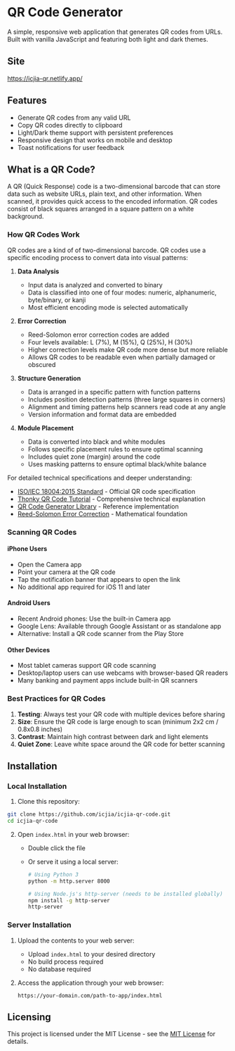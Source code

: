 # QR Code Generator

A simple, responsive web application that generates QR codes from URLs. Built with vanilla JavaScript and featuring both light and dark themes.

## Site

https://icjia-qr.netlify.app/

## Features

- Generate QR codes from any valid URL
- Copy QR codes directly to clipboard
- Light/Dark theme support with persistent preferences
- Responsive design that works on mobile and desktop
- Toast notifications for user feedback

## What is a QR Code?

A QR (Quick Response) code is a two-dimensional barcode that can store data such as website URLs, plain text, and other information. When scanned, it provides quick access to the encoded information. QR codes consist of black squares arranged in a square pattern on a white background.

### How QR Codes Work

QR codes are a kind of of two-dimensional barcode. QR codes use a specific encoding process to convert data into visual patterns:

1. **Data Analysis**
   - Input data is analyzed and converted to binary
   - Data is classified into one of four modes: numeric, alphanumeric, byte/binary, or kanji
   - Most efficient encoding mode is selected automatically

2. **Error Correction**
   - Reed-Solomon error correction codes are added
   - Four levels available: L (7%), M (15%), Q (25%), H (30%)
   - Higher correction levels make QR code more dense but more reliable
   - Allows QR codes to be readable even when partially damaged or obscured

3. **Structure Generation**
   - Data is arranged in a specific pattern with function patterns
   - Includes position detection patterns (three large squares in corners)
   - Alignment and timing patterns help scanners read code at any angle
   - Version information and format data are embedded

4. **Module Placement**
   - Data is converted into black and white modules
   - Follows specific placement rules to ensure optimal scanning
   - Includes quiet zone (margin) around the code
   - Uses masking patterns to ensure optimal black/white balance

For detailed technical specifications and deeper understanding:
- [ISO/IEC 18004:2015 Standard](https://www.iso.org/standard/62021.html) - Official QR code specification
- [Thonky QR Code Tutorial](https://www.thonky.com/qr-code-tutorial/) - Comprehensive technical explanation
- [QR Code Generator Library](https://github.com/kazuhikoarase/qrcode-generator) - Reference implementation
- [Reed-Solomon Error Correction](https://en.wikiversity.org/wiki/Reed%E2%80%93Solomon_codes_for_coders) - Mathematical foundation

### Scanning QR Codes

#### iPhone Users
- Open the Camera app
- Point your camera at the QR code
- Tap the notification banner that appears to open the link
- No additional app required for iOS 11 and later

#### Android Users
- Recent Android phones: Use the built-in Camera app
- Google Lens: Available through Google Assistant or as standalone app
- Alternative: Install a QR code scanner from the Play Store

#### Other Devices
- Most tablet cameras support QR code scanning
- Desktop/laptop users can use webcams with browser-based QR readers
- Many banking and payment apps include built-in QR scanners

### Best Practices for QR Codes

1. **Testing**: Always test your QR code with multiple devices before sharing
2. **Size**: Ensure the QR code is large enough to scan (minimum 2x2 cm / 0.8x0.8 inches)
3. **Contrast**: Maintain high contrast between dark and light elements
4. **Quiet Zone**: Leave white space around the QR code for better scanning



## Installation

### Local Installation

1. Clone this repository:

```bash
git clone https://github.com/icjia/icjia-qr-code.git
cd icjia-qr-code
```

2. Open `index.html` in your web browser:
   - Double click the file
   - Or serve it using a local server:

     ```bash
     # Using Python 3
     python -m http.server 8000

     # Using Node.js's http-server (needs to be installed globally)
     npm install -g http-server
     http-server
     ```

### Server Installation

1. Upload the contents to your web server:

   - Upload `index.html` to your desired directory
   - No build process required
   - No database required

2. Access the application through your web browser:
   ```
   https://your-domain.com/path-to-app/index.html
   ```

## Licensing

This project is licensed under the MIT License - see the [MIT License](https://opensource.org/licenses/MIT) for details.
